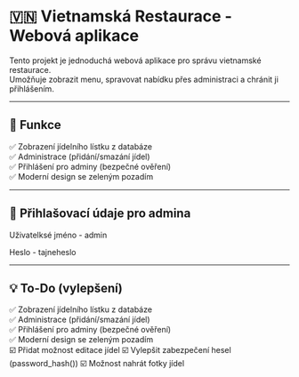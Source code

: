# 🇻🇳 Vietnamská Restaurace - Webová aplikace

Tento projekt je jednoduchá webová aplikace pro správu vietnamské restaurace.  
Umožňuje zobrazit menu, spravovat nabídku přes administraci a chránit ji přihlášením.

---

## 📌 **Funkce**
✅ Zobrazení jídelního lístku z databáze  
✅ Administrace (přidání/smazání jídel)  
✅ Přihlášení pro adminy (bezpečné ověření)  
✅ Moderní design se zeleným pozadím  

---

## 🔑 **Přihlašovací údaje pro admina**
Uživatelksé jméno - admin

Heslo - tajneheslo

---

## 💡 **To-Do (vylepšení)**
✅ Zobrazení jídelního lístku z databáze  
✅ Administrace (přidání/smazání jídel)  
✅ Přihlášení pro adminy (bezpečné ověření)  
✅ Moderní design se zeleným pozadím  
☑️ Přidat možnost editace jídel
☑️ Vylepšit zabezpečení hesel (password_hash())
☑️ Možnost nahrát fotky jídel

